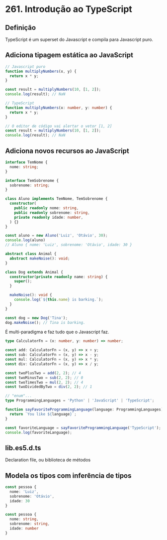 # 261. Introdução ao TypeScript

## Definição

TypeScript é um superset do Javascript e compila para Javascript puro.

## Adiciona tipagem estática ao JavaScript

```js
// Javascript puro
function multiplyNumbers(x, y) {
  return x * y;
}

const result = multiplyNumbers(10, [1, 2]);
console.log(result); // NaN
```

```ts
// TypeScript
function multiplyNumbers(x: number, y: number) {
  return x * y;
}

// O editor de código vai alertar o vetor [1, 2]
const result = multiplyNumbers(10, [1, 2]);
console.log(result); // NaN
```

## Adiciona novos recursos ao JavaScript

```ts
interface TemNome {
  nome: string;
}

interface TemSobrenome {
  sobrenome: string;
}

class Aluno implements TemNome, TemSobrenome {
  constructor(
    public readonly nome: string,
    public readonly sobrenome: string,
    private readonly idade: number,
  ) {}
}

const aluno = new Aluno('Luiz', 'Otávio', 30);
console.log(aluno)
// Aluno { nome: 'Luiz', sobrenome: 'Otávio', idade: 30 }
```

```ts
abstract class Animal {
  abstract makeNoise(): void;
}

class Dog extends Animal {
  constructor(private readonly name: string) {
    super();
  }

  makeNoise(): void {
    console.log(`${this.name} is barking.`);
  }
}

const dog = new Dog('Tina');
dog.makeNoise(); // Tina is barking.
```

É multi-paradigma e faz tudo que o Javascript faz.

```ts
type CalculatorFn = (x: number, y: number) => number;

const add: CalculatorFn = (x, y) => x + y;
const sub: CalculatorFn = (x, y) => x - y;
const mul: CalculatorFn = (x, y) => x * y;
const div: CalculatorFn = (x, y) => x / y;

const twoPlusTwo = add(2, 2); // 4
const twoMinusTwo = sub(2, 2); // 0
const twoTimesTwo = mul(2, 2); // 4
const twoDividedByTwo = div(2, 2); // 1
```

```ts
// "enum"...
type ProgrammingLanguages = 'Python' | 'JavaScript' | 'TypeScript';

function sayFavoriteProgrammingLanguage(language: ProgrammingLanguages) {
  return `You like ${language}`;
}

const favoriteLanguage = sayFavoriteProgrammingLanguage('TypeScript');
console.log(favoriteLanguage);
```

## lib.es5.d.ts

Declaration file, ou biblioteca de métodos

## Modela os tipos com inferência de tipos

```ts
const pessoa {
  nome: 'Luiz',
  sobrenome: 'Otávio',
  idade: 30
}

const pessoa {
  nome: string,
  sobrenome: string,
  idade: number
}
```
